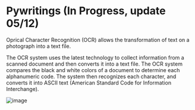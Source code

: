 # Pywritings (In Progress, update 05/12)
Oprical Character Recognition (OCR) allows the transformation of text on a photograph into a text file.

The OCR system uses the latest technology to collect information from a scanned document and then converts it into a text file. The OCR system compares the black and white colors of a document to determine each alphanumeric code. The system then recognizes each character, and converts it into ASCII text (American Standard Code for Information Interchange).

![image](https://user-images.githubusercontent.com/64256299/141476847-34e07387-0f64-4e69-9963-dbf46ca3a8b9.png)
